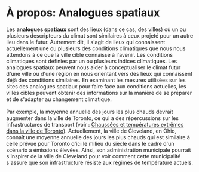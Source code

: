 # À propos: Analogues spatiaux
Les __analogues spatiaux__ sont des lieux (dans ce cas, des villes) où un ou plusieurs descripteurs du climat sont similaires à ceux projeté pour un autre lieu dans le futur.
Autrement dit, il s'agit de lieux qui connaissent actuellement une ou plusieurs des conditions climatiques que nous nous attendons à ce que la ville cible connaisse à l'avenir.
Les conditions climatiques sont définies par un ou plusieurs indices climatiques.
Les analogues spatiaux peuvent nous aider à conceptualiser le climat futur d'une ville ou d'une région en nous orientant vers des lieux qui connaissent déjà des conditions similaires.
En examinant les mesures utilisées sur les sites des analogues spatiaux pour faire face aux conditions actuelles,
les villes cibles peuvent obtenir des informations sur la manière de se préparer et de s'adapter au changement climatique. 
<br>
<br>
Par exemple, la moyenne annuelle des jours les plus chauds devrait augmenter dans la ville de Toronto,
ce qui a des répercussions sur les infrastructures de transport (voir : [Chaussées et températures extrêmes dans la ville de Toronto](https://donneesclimatiques.ca/etude-de-cas/chaussee-et-temperatures-extremes-dans-la-ville-de-toronto/)).
Actuellement, la ville de Cleveland, en Ohio, connaît une moyenne annuelle des jours les plus chauds qui est similaire à celle prévue pour Toronto
d'ici le milieu du siècle dans le cadre d'un scénario à émissions élevées. 
Ainsi, son administration municipale pourrait s'inspirer de la ville de Cleveland pour voir comment cette municipalité s'assure que son infrastructure résiste aux régimes de température actuels. 
